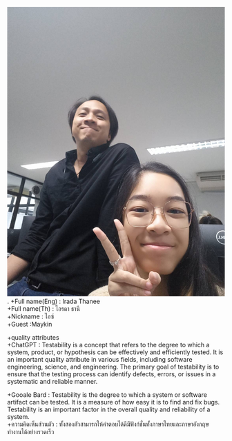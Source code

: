  ![alt text for screen readers](IMG_3418.JPG "Text to show on mouseover").
+Full name(Eng) : Irada Thanee  
+Full name(Th) :  ไอรดา ธานี  
+Nickname : ไอซ์  
+Guest :Maykin  

+quality attributes  
+ChatGPT : Testability is a concept that refers to the degree to which a system, product, or hypothesis can be effectively and efficiently tested. It is an important quality attribute in various fields, including software engineering, science, and engineering. The primary goal of testability is to ensure that the testing process can identify defects, errors, or issues in a systematic and reliable manner.  

+Gooale Bard : Testability is the degree to which a system or software artifact can be tested. It is a measure of how easy it is to find and fix bugs. Testability is an important factor in the overall quality and reliability of a system.  
+ความคิดเห็นส่วนตัว : ทั้งสองตัวสามารถให้คำตอบได้ดีมีฟังก์ชั่นทั้งภาษาไทยและภาษาอังกฤษ ทำงานได้อย่างรวดเร็ว

